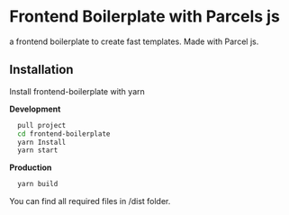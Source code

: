 # Frontend Boilerplate with Parcels js
a frontend boilerplate to create fast templates. Made with Parcel js.

## Installation
Install frontend-boilerplate with yarn

**Development**
```bash
  pull project
  cd frontend-boilerplate
  yarn Install
  yarn start
```

**Production**
```bash
  yarn build
```
You can find all required files in /dist folder.
    
